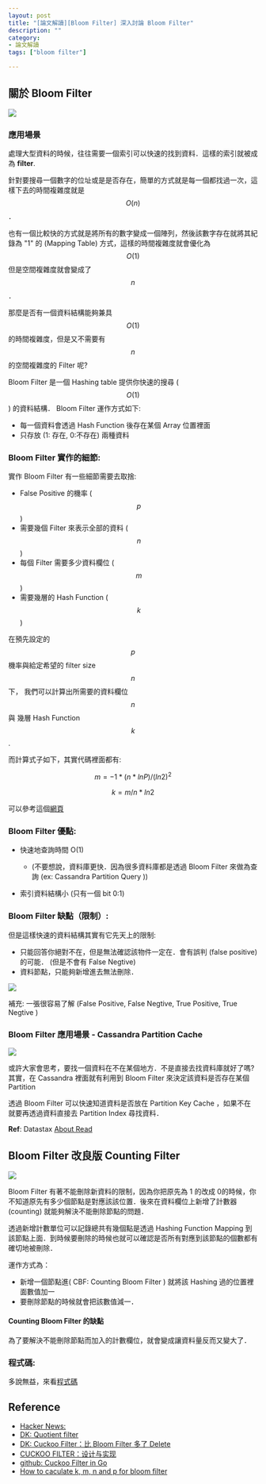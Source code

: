 ```yaml
---
layout: post
title: "[論文解讀][Bloom Filter] 深入討論 Bloom Filter"
description: ""
category: 
- 論文解讀
tags: ["bloom filter"]

---
```


## 關於 Bloom Filter 

![](https://upload.wikimedia.org/wikipedia/commons/thumb/a/ac/Bloom_filter.svg/1280px-Bloom_filter.svg.png)

### 應用場景

處理大型資料的時候，往往需要一個索引可以快速的找到資料．這樣的索引就被成為 **filter**.

針對要搜尋一個數字的位址或是是否存在，簡單的方式就是每一個都找過一次，這樣下去的時間複雜度就是 $$O(n)$$ ． 

也有一個比較快的方式就是將所有的數字變成一個陣列，然後該數字存在就將其紀錄為 "1" 的 (Mapping Table) 方式，這樣的時間複雜度就會優化為 $$O(1)$$ 但是空間複雜度就會變成了 $$ n $$ ．

那麼是否有一個資料結構能夠兼具 $$O(1)$$ 的時間複雜度，但是又不需要有 $$n$$ 的空間複雜度的 Filter 呢?

Bloom Filter 是一個 Hashing table 提供你快速的搜尋 ( $$O(1)$$ ) 的資料結構． Bloom Filter 運作方式如下:

- 每一個資料會透過 Hash Function 後存在某個 Array 位置裡面 
- 只存放 (1: 存在, 0:不存在) 兩種資料


### Bloom Filter 實作的細節:

實作 Bloom Filter 有一些細節需要去取捨:

- False Positive 的機率 ($$p$$)
- 需要幾個 Filter 來表示全部的資料 ($$n$$)
- 每個 Filter 需要多少資料欄位 ($$m$$)
- 需要幾層的 Hash Function ($$k$$)

在預先設定的 $$p$$ 機率與給定希望的 filter size $$n$$ 下，
我們可以計算出所需要的資料欄位 $$n$$ 與 幾層 Hash Function $$k$$.


而計算式子如下，其實代碼裡面都有:

$$ m = -1 * (n * lnP)/(ln2)^ 2 $$

$$ k = m/n * ln2 $$

可以參考這個[網頁](https://hur.st/bloomfilter)

### Bloom Filter 優點:

- 快速地查詢時間 O(1) 
	- 	(不要想說，資料庫更快．因為很多資料庫都是透過 Bloom Filter 來做為查詢 (ex: Cassandra Partition Query )) 

- 索引資料結構小 (只有一個 bit 0:1)


	
### Bloom Filter 缺點（限制）:

但是這樣快速的資料結構其實有它先天上的限制:

- 只能回答你絕對不在，但是無法確認該物件一定在．會有誤判 (false positive) 的可能． (但是不會有 False Negtive)
- 資料節點，只能夠新增進去無法刪除． 

![](https://encrypted-tbn0.gstatic.com/images?q=tbn:ANd9GcQeL9Ttn6tf5k23CfiEYXGqRz9PqoiuS6rHB-fuwjnhYQ7vMuL9)

補充: 一張很容易了解 (False Positive, False Negtive, True Positive, True Negtive )



### Bloom Filter 應用場景 - Cassandra Partition Cache

![](https://docs.datastax.com/en/cassandra/3.0/cassandra/images/dml_caching-reads_12.png)

或許大家會思考，要找一個資料在不在某個地方．不是直接去找資料庫就好了嗎? 其實，在 Cassandra 裡面就有利用到 Bloom Filter 來決定該資料是否存在某個 Partition 

透過 Bloom Filter 可以快速知道資料是否放在 Partition Key Cache ，如果不在就要再透過資料直接去 Partition Index 尋找資料． 

**Ref**: Datastax [About Read](https://docs.datastax.com/en/cassandra/3.0/cassandra/dml/dmlAboutReads.html)


## Bloom Filter 改良版 Counting Filter

![](http://p.blog.csdn.net/images/p_blog_csdn_net/jiaomeng/275417/o_cbf7.JPG)


Bloom Filter 有著不能刪除新資料的限制，因為你把原先為 1 的改成 0的時候，你不知道原先有多少個節點是對應該該位置．後來在資料欄位上新增了計數器 (counting) 就能夠解決不能刪除節點的問題．

透過新增計數單位可以記錄總共有幾個點是透過 Hashing Function Mapping 到該節點上面．到時候要刪除的時候也就可以確認是否所有對應到該節點的個數都有確切地被刪除．

運作方式為：

- 新增一個節點進( CBF: Counting Bloom Filter ) 就將該 Hashing 過的位置裡面數值加一 
- 要刪除節點的時候就會把該數值減一．

#### Counting Bloom Filter 的缺點

為了要解決不能刪除節點而加入的計數欄位，就會變成讓資料量反而又變大了．

### 程式碼:

多說無益，來看[程式碼](https://github.com/kkdai/bloomfilter)

## Reference

- [Hacker News:](https://news.ycombinator.com/item?id=14956322)
- [DK: Quotient filter](https://blog.gslin.org/archives/2017/08/09/7500/quotient-filter/)
- [DK: Cuckoo Filter：比 Bloom Filter 多了 Delete](https://blog.gslin.org/archives/2016/08/08/6718/cuckoo-filter%EF%BC%9A%E6%AF%94-bloom-filter-%E5%A4%9A%E4%BA%86-delete/)
- [CUCKOO FILTER：设计与实现](https://coolshell.cn/articles/17225.html)
- [github: Cuckoo Filter in Go](https://github.com/joeshaw/cuckoofilter/blob/master/filter.go)
- [How to caculate k, m, n and p for bloom filter](https://hur.st/bloomfilter) 
